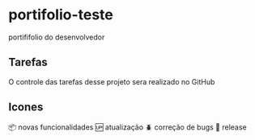 # portifolio-teste
portififolio do desenvolvedor

## Tarefas

O controle das tarefas desse projeto sera realizado no GitHub

## Icones

:package: novas funcionalidades
:up: atualização
:beetle: correção de bugs
:checkered_flag: release
